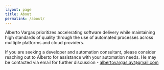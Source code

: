 ```yaml
---
layout: page
title: About
permalink: /about/
---
```


Alberto Vargas prioritizes accelerating software delivery while maintaining high standards of quality through the use of automated processes across multiple platforms and cloud providers.

If you are seeking a developer and automation consultant, please consider reaching out to Alberto for assistance with your automation needs. He may be contacted via email for further discussion - [albertovargas.av@gmail.com](albertovargas.av@gmail.com)